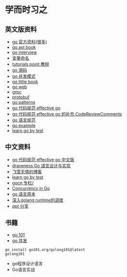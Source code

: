 # 学而时习之

## 英文版资料
- [go 官方资料(很多)](https://gitee.com/waterloocode/go/wikis/Learn?sort_id=3786971)
- [go ast book](https://github.com/chai2010/go-ast-book)
- [go interview](https://github.com/shomali11/go-interview)
- [变量命名](https://github.com/kettanaito/naming-cheatsheet)
- [tutorials point 教程](https://www.tutorialspoint.com/go/index.htm)
- [go 源码](https://gitee.com/waterloocode/go)
- [go 并发模式](https://gitee.com/waterloocode/go-concurrency-patterns)
- [go little book](https://www.openmymind.net/The-Little-Go-Book/)
- [go web]()
- [grpc](https://grpc.io/)
- [protobuf]()
- [go patterns]()
- [go 代码规范 effective go](https://golang.org/doc/effective_go)
- [go 代码规范 effective go 的补充 CodeReviewComments](https://github.com/golang/go/wiki/CodeReviewComments)
- [go 语言规范](https://golang.org/ref/spec)
- [go example](https://gobyexample.com/)
- [learn go by test](https://quii.gitbook.io/learn-go-with-tests/)
## 中文资料

- [go 代码规范 effective go 中文版](https://learnku.com/docs/effective-go/2020)
- [draveness Go 语言设计与实现](https://draveness.me/golang/)
- [飞雪无情的博客](https://www.flysnow.org/)
- [learn go by test](https://quii.gitbook.io/learn-go-with-tests/)
- [gocn 专栏/](https://c.gocn.vip/)
- [Concurrency in Go]()
- [go 语言原本](https://golang.design/under-the-hood/)
- [深入golang runtime的调度](https://zboya.github.io/post/go_scheduler/)
- [ppt 分享](https://github.com/yifhao/share)

## 书籍

- [go 101 ](https://go101.org/article/101.html)
- [go 并发 ](https://www.kancloud.cn/mutouzhang/go)

```
go install go101.org/golang101@latest
golang101
```
- go程序设计语言
- Go语言实战
